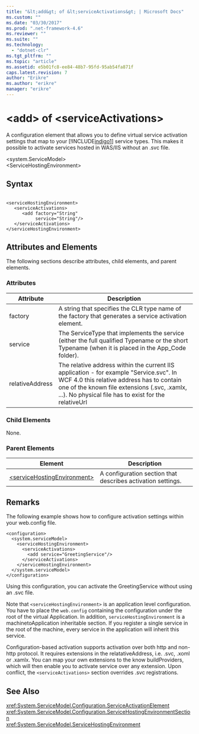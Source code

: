 ```yaml
---
title: "&lt;add&gt; of &lt;serviceActivations&gt; | Microsoft Docs"
ms.custom: ""
ms.date: "03/30/2017"
ms.prod: ".net-framework-4.6"
ms.reviewer: ""
ms.suite: ""
ms.technology: 
  - "dotnet-clr"
ms.tgt_pltfrm: ""
ms.topic: "article"
ms.assetid: e5b01fc8-ee84-48b7-95fd-95ab54fa871f
caps.latest.revision: 7
author: "Erikre"
ms.author: "erikre"
manager: "erikre"
---
```

# &lt;add&gt; of &lt;serviceActivations&gt;
A configuration element that allows you to define virtual service activation settings that map to your [!INCLUDE[indigo1](../../../../../includes/indigo1-md.md)] service types. This makes it possible to activate services hosted in WAS/IIS without an .svc file.  
  
 \<system.ServiceModel>  
\<ServiceHostingEnvironment>  
  
## Syntax  
  
```  
  
<serviceHostingEnvironment>   
   <serviceActivations>  
      <add factory="String"  
           service="String"/>  
   </serviceActivations>  
</serviceHostingEnvironment>  
```  
  
## Attributes and Elements  
 The following sections describe attributes, child elements, and parent elements.  
  
### Attributes  
  
|Attribute|Description|  
|---------------|-----------------|  
|factory|A string that specifies the CLR type name of the factory that generates a service activation element.|  
|service|The ServiceType that implements the service (either the full qualified Typename or the short Typename (when it is placed in the App_Code folder).|  
|relativeAddress|The relative address within the current IIS application - for example "Service.svc". In WCF 4.0 this relative address has to contain one of the known file extensions (.svc, .xamlx, ...). No physical file has to exist for the relativeUrl|  
  
### Child Elements  
 None.  
  
### Parent Elements  
  
|Element|Description|  
|-------------|-----------------|  
|[\<serviceHostingEnvironment>](../../../../../docs/framework/configuring-apps/file-schema/wcf/servicehostingenvironment.md)|A configuration section that describes activation settings.|  
  
## Remarks  
 The following example shows how to configure activation settings within your web.config file.  
  
```  
<configuration>  
  <system.serviceModel>  
    <serviceHostingEnvironment>  
      <serviceActivations>  
        <add service="GreetingService"/>  
      </serviceActivations>  
    </serviceHostingEnvironment>  
  </system.serviceModel>  
</configuration>  
```  
  
 Using this configuration, you can activate the GreetingService without using an .svc file.  
  
 Note that `<serviceHostingEnvironment>` is an application level configuration. You have to place the `web.config` containing the configuration under the root of the virtual Application. In addition, `serviceHostingEnvironment` is a machinetoApplication inheritable section. If you register a single service in the root of the machine, every service in the application will inherit this service.  
  
 Configuration-based activation supports activation over both http and non-http protocol. It requires extensions in the relatativeAddress, i.e. .svc, .xoml or .xamlx. You can map your own extensions to the know buildProviders, which will then enable you to activate service over any extension. Upon conflict, the `<serviceActivations>` section overrides .svc registrations.  
  
## See Also  
 <xref:System.ServiceModel.Configuration.ServiceActivationElement>   
 <xref:System.ServiceModel.Configuration.ServiceHostingEnvironmentSection>   
 <xref:System.ServiceModel.ServiceHostingEnvironment>